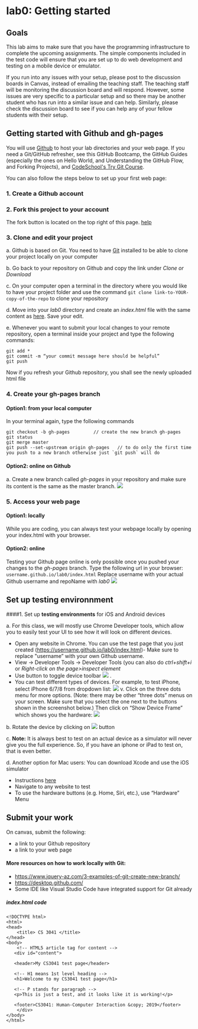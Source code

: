 # lab0: Getting started 

## Goals

This lab aims to make sure that you have the programming infrastructure to complete the upcoming assignments. The simple components included in the test code will ensure that you are set up to do web development and testing on a mobile device or emulator. 

If you run into any issues with your setup, please post to the discussion boards in Canvas, instead of emailing the teaching staff. The teaching staff will be monitoring the discussion board and will respond. However, some issues are very specific to a particular setup and so there may be another student who has run into a similar issue and can help. Similarly, please check the discussion board to see if you can help any of your fellow students with their setup.

## Getting started with Github and gh-pages
You will use [Github](https://github.com/) to host your lab directories and your web page. 
If you need a Git/GitHub refresher, see this GitHub Bootcamp, the GitHub Guides (especially the ones on Hello World, and Understanding the GitHub Flow, and Forking Projects), and [CodeSchool's Try Git Course](https://www.pluralsight.com/courses/how-git-works).

You can also follow the steps below to set up your first web page: 
### 1. Create a Github account

### 2. Fork this project to your account
The fork button is located on the top right of this page. [help](https://help.github.com/en/github/getting-started-with-github/fork-a-repo) 

### 3. Clone and edit your project

  a. Github is based on Git. You need to have [Git](https://git-scm.com/) installed to be able to clone your project locally on your computer

  b. Go back to your repository on Github and copy the link under *Clone or Download*

  c. On your computer open a terminal in the directory where you would like to have your project folder and use the command `git clone link-to-YOUR-copy-of-the-repo` to clone your repository

  d. Move into your *lab0* directory and create an *index.html* file with the same content as [here](https://github.com/cs3041-hci-D20/lab0/blob/master/README.md#indexhtml-code). Save your edit.

  e. Whenever you want to submit your local changes to your remote repository, open a terminal inside your project and type the following commands: 
```
git add * 
git commit -m “your commit message here should be helpful” 
git push 
```
Now if you refresh your Github repository, you shall see the newly uploaded html file

### 4. Create your gh-pages branch

#### Option1: from your local computer 
In your terminal again, type the following commands
```
git checkout -b gh-pages         // create the new branch gh-pages
git status 
git merge master 
git push --set-upstream origin gh-pages   // to do only the first time you push to a new branch otherwise just `git push` will do
```
#### Option2: online on Github
  a. Create a new branch called *gh-pages* in your repository and make sure its content is the same as the master branch. 
![](https://github.com/cs3041-hci-D20/lab0/blob/master/img/image7.gif)

### 5. Access your web page

#### Option1: locally 
While you are coding, you can always test your webpage locally by opening your index.html with your browser. 

#### Option2: online
Testing your Github page online is only possible once you pushed your changes to the *gh-pages* branch. Type the following url in your browser:  `username.github.io/lab0/index.html`
Replace username with your actual Github username and repoName with *lab0*
![](https://github.com/cs3041-hci-D20/lab0/blob/master/img/image6.gif)

## Set up testing environnment
####1. Set up **testing environments** for iOS and Android devices

a. For this class, we will mostly use Chrome Developer tools, which allow you to easily test your UI to see how it will look on different devices. 
- Open any website in Chrome. You can use the test page that you just created (https://username.github.io/lab0/index.html)- Make sure to replace "username” with your own Github username.
- View -> Developer Tools -> Developer Tools (you can also do *ctrl+shift+i* or *Right-click on the page>inspect element*
- Use button to toggle device toolbar ![](https://github.com/cs3041-hci-D20/lab0/blob/master/img/image3.png) .
- You can test different types of devices. For example, to test iPhone, select iPhone 6/7/8 from dropdown list: 
![](https://github.com/cs3041-hci-D20/lab0/blob/master/img/image2.png)
      v. Click on the three dots menu for more options. (Note: there may be other “three dots” menus on your screen. Make sure that you select the one next to the buttons shown in the screenshot below.) Then click on “Show Device Frame” which shows you the hardware:
![](https://github.com/cs3041-hci-D20/lab0/blob/master/img/image5.png)
  
b. Rotate the device by clicking on ![](https://github.com/cs3041-hci-D20/lab0/blob/master/img/image4.png) button
  
c. **Note:** It is always best to test on an actual device as a simulator will never give you the full experience. So, if you have an iphone or iPad to test on, that is even better. 
  
d. Another option for Mac users: You can download Xcode and use the iOS simulator
- Instructions [here](https://developer.apple.com/library/archive/referencelibrary/GettingStarted/DevelopiOSAppsSwift/)
- Navigate to any website to test
- To use the hardware buttons (e.g. Home, Siri, etc.), use “Hardware” Menu

## Submit your work
On canvas, submit the following: 
- a link to your Github repository
- a link to your web page

#### More resources on how to work locally with Git: 
- https://www.jquery-az.com/3-examples-of-git-create-new-branch/
- https://desktop.github.com/
- Some IDE like Visual Studio Code have integrated support for Git already

##### index.html code
```
<!DOCTYPE html>
<html>
<head>
    <title> CS 3041 </title>
</head>
<body>
    <!-- HTML5 article tag for content -->
   <div id="content">
   
   <header>My CS3041 test page</header>

   <!-- H1 means 1st level heading -->
   <h1>Welcome to my CS3041 test page</h1>
    
   <!-- P stands for paragraph -->
   <p>This is just a test, and it looks like it is working!</p>
  
   <footer>CS3041: Human-Computer Interaction &copy; 2019</footer>
    </div>
</body>
</html>
```


